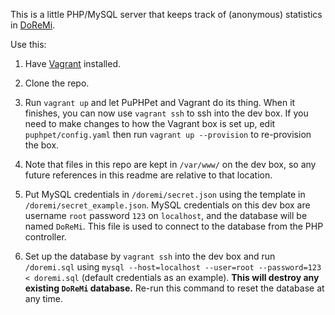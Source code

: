 This is a little PHP/MySQL server that keeps track of (anonymous) statistics in [DoReMi](https://github.com/edwinhollen/DoReMi). 

Use this:

1. Have [Vagrant](http://vagrantup.com) installed.

2. Clone the repo.

3. Run `vagrant up` and let PuPHPet and Vagrant do its thing. When it finishes, you can now use `vagrant ssh` to ssh into the dev box. If you need to make changes to how the Vagrant box is set up, edit `puphpet/config.yaml` then run `vagrant up --provision` to re-provision the box. 

4. Note that files in this repo are kept in `/var/www/` on the dev box, so any future references in this readme are relative to that location.

4. Put MySQL credentials in `/doremi/secret.json` using the template in `/doremi/secret_example.json`. MySQL credentials on this dev box are username `root` password `123` on `localhost`, and the database will be named `DoReMi`. This file is used to connect to the database from the PHP controller.

6. Set up the database by `vagrant ssh` into the dev box and run `/doremi.sql` using `mysql --host=localhost --user=root --password=123 < doremi.sql` (default credentials as an example). **This will destroy any existing `DoReMi` database.** Re-run this command to reset the database at any time. 



